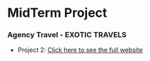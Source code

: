 # MidTerm Project  

### Agency Travel - EXOTIC TRAVELS 
- Project 2: [Click here to see the full website](http://www.media15live.com/studentsUpload/BARDINI_1585582065/)


